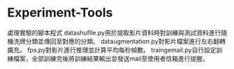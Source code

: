 # Experiment-Tools
處理實驗的腳本程式
datashuflle.py用於提取影片資料時對訓練與測試資料進行隨機洗牌分類並傳回至對應的分類。
dataugmentation.py對影片檔案進行左右翻轉擴充。
fps.py對影片進行推理並計算平均每秒幀數。
traingemail.py自行設定訓練檔案，全部訓練完後將訓練結果輸出並發送mail至使用者信箱進行提醒。
